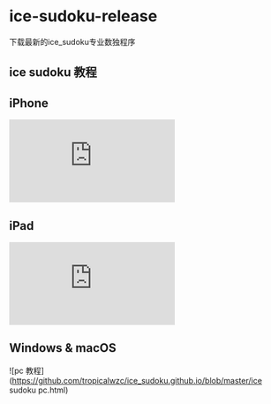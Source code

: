 # ice-sudoku-release
下载最新的ice_sudoku专业数独程序

## ice sudoku 教程
## iPhone
![ios_教程](https://github.com/tropicalwzc/ice_sudoku.github.io/blob/master/ice_sudoku_help.html)
## iPad
![ipad 教程](https://github.com/tropicalwzc/ice_sudoku.github.io/blob/master/ice_sudoku_HD_help.html)
## Windows & macOS
![pc 教程](https://github.com/tropicalwzc/ice_sudoku.github.io/blob/master/ice sudoku pc.html)
